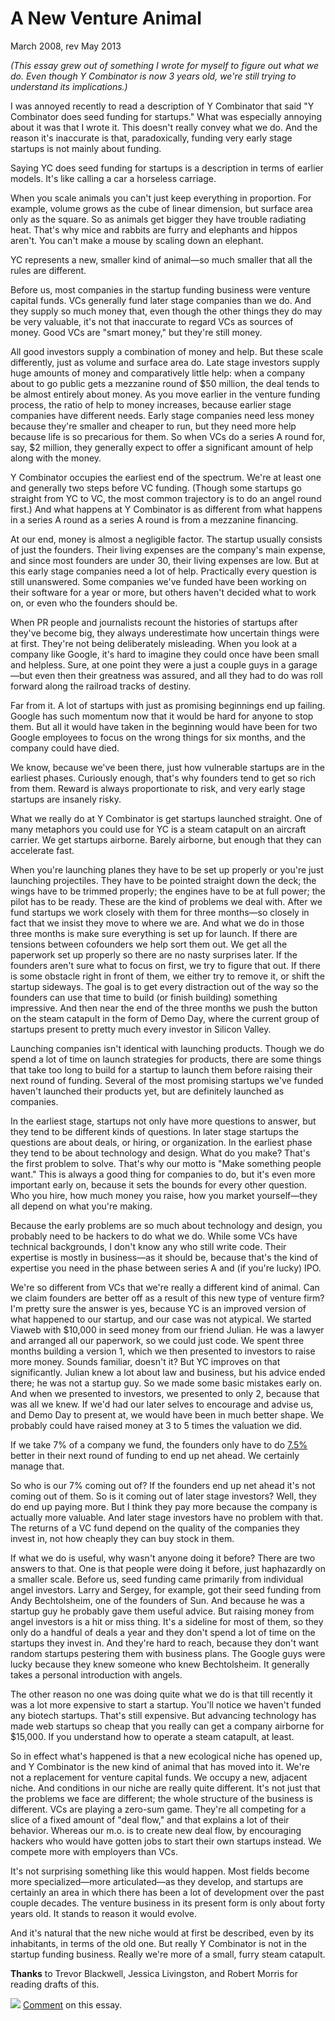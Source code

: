 # A New Venture Animal

March 2008, rev May 2013  
  
*(This essay grew out of something I wrote for myself to figure
out what we do. Even though Y Combinator is now 3 years old, we're still
trying to understand its implications.)*  
  

I was annoyed recently to read a description of Y Combinator that
said "Y Combinator does seed funding for startups." What was
especially annoying about it was that I wrote it. This doesn't
really convey what we do. And the reason it's inaccurate is that,
paradoxically, funding very early stage startups is not mainly about
funding.  
  
Saying YC does seed funding for startups is a description in terms
of earlier models. It's like calling a car a horseless carriage.  
  
When you scale animals you can't just keep everything in proportion.
For example, volume grows as the cube of linear dimension, but
surface area only as the square. So as animals get bigger they
have trouble radiating heat. That's why mice and rabbits are furry
and elephants and hippos aren't. You can't make a mouse by scaling
down an elephant.  
  
YC represents a new, smaller kind of animal—so much smaller
that all the rules are different.  
  
Before us, most companies in the startup funding business were
venture capital funds. VCs generally fund later stage companies
than we do. And they supply so much money that, even though the
other things they do may be very valuable, it's not that inaccurate
to regard VCs as sources of money. Good VCs are "smart money," but
they're still money.  
  
All good investors supply a combination of money and help. But
these scale differently, just as volume and surface area do. Late
stage investors supply huge amounts of money and
comparatively little help: when a company about to go public gets
a mezzanine round of $50 million, the deal tends to be almost
entirely about money. As you move earlier in the venture
funding process, the ratio of help to money increases, because
earlier stage companies have different needs. Early stage companies
need less money because they're smaller and cheaper to run, but
they need more help because life is so precarious for them. So
when VCs do a series A round for, say, $2 million, they generally
expect to offer a significant amount of help along with the money.  
  
Y Combinator occupies the earliest end of the spectrum. We're at
least one and generally two steps before VC funding. (Though some
startups go straight from YC to VC, the most common trajectory is
to do an angel round first.) And what happens at Y Combinator is
as different from what happens in a series A round as a series A
round is from a mezzanine financing.  
  
At our end, money is almost a negligible factor. The startup usually
consists of just the founders. Their living expenses are the
company's main expense, and since most founders are under 30, their
living expenses are low. But at this early stage companies need a
lot of help. Practically every question is still unanswered. Some
companies we've funded have been working on their software for a
year or more, but others haven't decided what to work on, or even
who the founders should be.  
  
When PR people and journalists recount the histories of startups
after they've become big, they always underestimate how uncertain
things were at first. They're not being deliberately misleading.
When you look at a company like Google, it's hard to imagine they
could once have been small and helpless. Sure, at one point they
were a just a couple guys in a garage—but even then their
greatness was assured, and all they had to do was roll forward along
the railroad tracks of destiny.  
  
Far from it. A lot of startups with just as promising beginnings
end up failing. Google has such momentum now that it would be hard
for anyone to stop them. But all it would have taken in the beginning
would have been for two Google employees to focus on the wrong
things for six months, and the company could have died.  
  
We know, because we've been there, just how vulnerable startups are
in the earliest phases. Curiously enough, that's why founders tend
to get so rich from them. Reward is always proportionate to risk,
and very early stage startups are insanely risky.  
  
What we really do at Y Combinator is get startups launched straight.
One of many metaphors you could use for YC is a steam catapult on
an aircraft carrier. We get startups airborne. Barely airborne,
but enough that they can accelerate fast.  
  
When you're launching planes they have to be set up properly or
you're just launching projectiles. They have to be pointed straight
down the deck; the wings have to be trimmed properly; the engines
have to be at full power; the pilot has to be ready. These are the
kind of problems we deal with. After we fund startups we work
closely with them for three months—so closely in fact that
we insist they move to where we are. And what we do in those three
months is make sure everything is set up for launch. If there are
tensions between cofounders we help sort them out. We get all the
paperwork set up properly so there are no nasty surprises later.
If the founders aren't sure what to focus on first, we try to figure
that out. If there is some obstacle right in front of them, we
either try to remove it, or shift the startup sideways. The goal
is to get every distraction out of the way so the founders can use
that time to build (or finish building) something impressive. And
then near the end of the three months we push the button on the
steam catapult in the form of Demo Day, where the current group of
startups present to pretty much every investor in Silicon Valley.  
  
Launching companies isn't identical with launching products. Though
we do spend a lot of time on launch strategies for products, there
are some things that take too long to build for a startup to launch
them before raising their next round of funding. Several of the
most promising startups we've funded haven't launched their products
yet, but are definitely launched as companies.  
  
In the earliest stage, startups not only have more questions to
answer, but they tend to be different kinds of questions. In later
stage startups the questions are about deals, or hiring, or
organization. In the earliest phase they tend to be about technology
and design. What do you make? That's the first problem to solve.
That's why our motto is "Make something people want." This is
always a good thing for companies to do, but it's even more important
early on, because it sets the bounds for every other question. Who
you hire, how much money you raise, how you market yourself—they
all depend on what you're making.  
  
Because the early problems are so much about technology and design,
you probably need to be hackers to do what we do. While some VCs
have technical backgrounds, I don't know any who still write code.
Their expertise is mostly in business—as it should be, because
that's the kind of expertise you need in the phase between series
A and (if you're lucky) IPO.  
  
We're so different from VCs that we're really a different kind of
animal. Can we claim founders are better off as a result of this
new type of venture firm? I'm pretty sure the answer is yes, because
YC is an improved version of what happened to our startup, and our
case was not atypical. We started Viaweb with $10,000 in seed money
from our friend Julian. He was a lawyer and arranged all our
paperwork, so we could just code. We spent three months building
a version 1, which we then presented to investors to raise more
money. Sounds familiar, doesn't it? But YC improves on that
significantly. Julian knew a lot about law and business, but his
advice ended there; he was not a startup guy. So we made some basic
mistakes early on. And when we presented to investors, we presented
to only 2, because that was all we knew. If we'd had our later
selves to encourage and advise us, and Demo Day to present at, we
would have been in much better shape. We probably could have raised
money at 3 to 5 times the valuation we did.  
  
If we take 7% of a company we fund, the founders only have to do
[7.5%](equity.html) better in their next round of funding
to end up net ahead. We certainly manage that.  
  
So who is our 7% coming out of? If the founders end up net ahead
it's not coming out of them. So is it coming out of later stage
investors? Well, they do end up paying more. But I think they pay
more because the company is actually more valuable. And later stage
investors have no problem with that. The returns of a VC fund
depend on the quality of the companies they invest in, not how
cheaply they can buy stock in them.  
  
If what we do is useful, why wasn't anyone doing it before? There
are two answers to that. One is that people were doing it before,
just haphazardly on a smaller scale. Before us, seed funding came
primarily from individual angel investors. Larry and Sergey, for
example, got their seed funding from Andy Bechtolsheim, one of the
founders of Sun. And because he was a startup guy he probably gave
them useful advice. But raising money from angel investors is a
hit or miss thing. It's a sideline for most of them, so they only
do a handful of deals a year and they don't spend a lot of time on
the startups they invest in. And they're hard to reach, because
they don't want random startups pestering them with business plans.
The Google guys were lucky because they knew someone who knew
Bechtolsheim. It generally takes a personal introduction with
angels.  
  
The other reason no one was doing quite what we do is that till
recently it was a lot more expensive to start a startup. You'll
notice we haven't funded any biotech startups. That's still
expensive. But advancing technology has made web startups so cheap
that you really can get a company airborne for $15,000. If you
understand how to operate a steam catapult, at least.  
  
So in effect what's happened is that a new ecological niche has
opened up, and Y Combinator is the new kind of animal that has moved
into it. We're not a replacement for venture capital funds. We
occupy a new, adjacent niche. And conditions in our niche are
really quite different. It's not just that the problems we face
are different; the whole structure of the business is different.
VCs are playing a zero-sum game. They're all competing for a slice
of a fixed amount of "deal flow," and that explains a lot of their
behavior. Whereas our m.o. is to create new deal flow, by encouraging
hackers who would have gotten jobs to start their own startups
instead. We compete more with employers than VCs.  
  
It's not surprising something like this would happen. Most fields
become more specialized—more articulated—as they develop,
and startups are certainly an area in which there has been a lot
of development over the past couple decades. The venture business
in its present form is only about forty years old. It stands to
reason it would evolve.  
  
And it's natural that the new niche would at first be described,
even by its inhabitants, in terms of the old one. But really Y
Combinator is not in the startup funding business. Really we're
more of a small, furry steam catapult.  
  
  
  
  
  
**Thanks** to Trevor Blackwell, Jessica Livingston, and Robert Morris
for reading drafts of this.  
  
![](http://ycombinator.com/images/y18.gif)
[Comment](http://news.ycombinator.com/item?id=133430) on this essay.  
  
  
